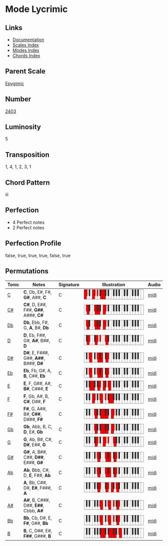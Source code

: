 # Mode Lycrimic

## Links

- [Documentation](README.md)
- [Scales Index](Scales.md)
- [Modes Index](Modes.md)
- [Chords Index](Chords.md)

## Parent Scale

[Epygimic](ScaleEpygimic.md)

## Number

[2403](https://ianring.com/musictheory/scales/2403)

## Luminosity

5

## Transposition

1, 4, 1, 2, 3, 1

## Chord Pattern

iii

## Perfection

- 4 Perfect notes
- 2 Perfect notes

## Perfection Profile

false, true, true, true, false, true

## Permutations

| Tonic | Notes | Signature | Illustration | Audio |
|-------|-------|-----------|--------------|-------|
| [C](ModeCNaturalLycrimic.md) | **C**, Db, E#, F#, **G#**, A##, **C** | C | ![CNaturalLycrimic](ModeCNaturalLycrimic.png) | [midi](https://github.com/edipermadi/music/blob/main/docs/ModeCNaturalLycrimic.mid?raw=true) |
| [C#](ModeCSharpLycrimic.md) | **C#**, D, E##, F##, **G##**, A###, **C#** | C | ![CSharpLycrimic](ModeCSharpLycrimic.png) | [midi](https://github.com/edipermadi/music/blob/main/docs/ModeCSharpLycrimic.mid?raw=true) |
| [Db](ModeDFlatLycrimic.md) | **Db**, Ebb, F#, G, **A**, B#, **Db** | C | ![DFlatLycrimic](ModeDFlatLycrimic.png) | [midi](https://github.com/edipermadi/music/blob/main/docs/ModeDFlatLycrimic.mid?raw=true) |
| [D](ModeDNaturalLycrimic.md) | **D**, Eb, F##, G#, **A#**, B##, **D** | C | ![DNaturalLycrimic](ModeDNaturalLycrimic.png) | [midi](https://github.com/edipermadi/music/blob/main/docs/ModeDNaturalLycrimic.mid?raw=true) |
| [D#](ModeDSharpLycrimic.md) | **D#**, E, F###, G##, **A##**, B###, **D#** | C | ![DSharpLycrimic](ModeDSharpLycrimic.png) | [midi](https://github.com/edipermadi/music/blob/main/docs/ModeDSharpLycrimic.mid?raw=true) |
| [Eb](ModeEFlatLycrimic.md) | **Eb**, Fb, G#, A, **B**, C##, **Eb** | C | ![EFlatLycrimic](ModeEFlatLycrimic.png) | [midi](https://github.com/edipermadi/music/blob/main/docs/ModeEFlatLycrimic.mid?raw=true) |
| [E](ModeENaturalLycrimic.md) | **E**, F, G##, A#, **B#**, C###, **E** | C | ![ENaturalLycrimic](ModeENaturalLycrimic.png) | [midi](https://github.com/edipermadi/music/blob/main/docs/ModeENaturalLycrimic.mid?raw=true) |
| [F](ModeFNaturalLycrimic.md) | **F**, Gb, A#, B, **C#**, D##, **F** | C | ![FNaturalLycrimic](ModeFNaturalLycrimic.png) | [midi](https://github.com/edipermadi/music/blob/main/docs/ModeFNaturalLycrimic.mid?raw=true) |
| [F#](ModeFSharpLycrimic.md) | **F#**, G, A##, B#, **C##**, D###, **F#** | C | ![FSharpLycrimic](ModeFSharpLycrimic.png) | [midi](https://github.com/edipermadi/music/blob/main/docs/ModeFSharpLycrimic.mid?raw=true) |
| [Gb](ModeGFlatLycrimic.md) | **Gb**, Abb, B, C, **D**, E#, **Gb** | C | ![GFlatLycrimic](ModeGFlatLycrimic.png) | [midi](https://github.com/edipermadi/music/blob/main/docs/ModeGFlatLycrimic.mid?raw=true) |
| [G](ModeGNaturalLycrimic.md) | **G**, Ab, B#, C#, **D#**, E##, **G** | C | ![GNaturalLycrimic](ModeGNaturalLycrimic.png) | [midi](https://github.com/edipermadi/music/blob/main/docs/ModeGNaturalLycrimic.mid?raw=true) |
| [G#](ModeGSharpLycrimic.md) | **G#**, A, B##, C##, **D##**, E###, **G#** | C | ![GSharpLycrimic](ModeGSharpLycrimic.png) | [midi](https://github.com/edipermadi/music/blob/main/docs/ModeGSharpLycrimic.mid?raw=true) |
| [Ab](ModeAFlatLycrimic.md) | **Ab**, Bbb, C#, D, **E**, F##, **Ab** | C | ![AFlatLycrimic](ModeAFlatLycrimic.png) | [midi](https://github.com/edipermadi/music/blob/main/docs/ModeAFlatLycrimic.mid?raw=true) |
| [A](ModeANaturalLycrimic.md) | **A**, Bb, C##, D#, **E#**, F###, **A** | C | ![ANaturalLycrimic](ModeANaturalLycrimic.png) | [midi](https://github.com/edipermadi/music/blob/main/docs/ModeANaturalLycrimic.mid?raw=true) |
| [A#](ModeASharpLycrimic.md) | **A#**, B, C###, D##, **E##**, Cbbb, **A#** | C | ![ASharpLycrimic](ModeASharpLycrimic.png) | [midi](https://github.com/edipermadi/music/blob/main/docs/ModeASharpLycrimic.mid?raw=true) |
| [Bb](ModeBFlatLycrimic.md) | **Bb**, Cb, D#, E, **F#**, G##, **Bb** | C | ![BFlatLycrimic](ModeBFlatLycrimic.png) | [midi](https://github.com/edipermadi/music/blob/main/docs/ModeBFlatLycrimic.mid?raw=true) |
| [B](ModeBNaturalLycrimic.md) | **B**, C, D##, E#, **F##**, G###, **B** | C | ![BNaturalLycrimic](ModeBNaturalLycrimic.png) | [midi](https://github.com/edipermadi/music/blob/main/docs/ModeBNaturalLycrimic.mid?raw=true) |
